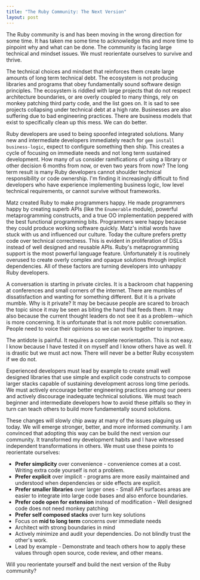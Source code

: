 ```yaml
---
title: "The Ruby Community: The Next Version"
layout: post
---
```


The Ruby community is and has been moving in the wrong direction for
some time. It has taken me some time to acknowledge this and more time
to pinpoint why and what can be done. The community is facing large
technical and mindset issues. We must reorientate ourselves to
survive and thrive.

The technical choices and mindset that reinforces them create
large amounts of long term technical debt. The ecosystem is not
producing libraries and programs that obey fundamentally sound software
design principles. The ecosystem is riddled with large projects
that do not respect architecture boundaries, or are overly coupled to many
things, rely on monkey patching third party code, and the
list goes on. It is sad to see projects collapsing under
technical debt at a high rate. Businesses are also suffering due to
bad engineering practices. There are business models that exist to
specifically clean up this mess. We can do better.

Ruby developers are used to being spoonfed integrated solutions. Many
new and intermediate developers immediately reach for `gem install
business-logic`, expect to configure something then ship. This creates
a cycle of focusing on immediate needs and not long term sustained
development. How many of us consider ramifications of using a library
or other decision 6 months from now, or even two years from now? The
long term result is many Ruby developers cannot shoulder technical
responsibility or code ownership. I'm finding it increasingly
difficult to find developers who have experience implementing business
logic, low level technical requirements, or cannot survive without
frameworks.

Matz created Ruby to make programmers happy. He made programmers happy
by creating superb APIs (like the `Enumerable` module), powerful
metaprogramming constructs, and a true OO implementation peppered with
the best functional programming bits. Programmers were happy because
they could produce working software quickly. Matz's initial words have
stuck with us and influenced our culture. Today the culture prefers
pretty code over technical correctness. This is evident in
proliferation of DSLs instead of well designed and reusable APIs.
Ruby's metaprogramming support is the most powerful language feature.
Unfortunately it is routinely overused to create overly complex and
opaque solutions through implicit dependencies. All of these factors
are turning developers into unhappy Ruby developers.

A conversation is starting in private circles. It is a backroom chat
happening at conferences and small corners of the internet. There are
mumbles of dissatisfaction and wanting for something different. But it
is a private mumble. Why is it private? It may be because people are
scared to broach the topic since it may be seen as biting the hand
that feeds them. It may also because the current thought leaders do
not see it as a problem--which is more concerning. It is unfortunate
that is not more public conversation. People need to voice their
opinions so we can work together to improve.

The antidote is painful. It requires a complete reorientation. This is
not easy. I know because I have tested it on myself and I know others
have as well. It is drastic but we must act now. There will never be a
better Ruby ecosystem if we do not.

Experienced developers must lead by example to create small well
designed libraries that use simple and explicit code constructs to
compose larger stacks capable of sustaining development across long
time periods. We must actively encourage better engineering practices
among our peers and actively discourage inadequate technical
solutions. We must teach beginner and intermediate developers how to
avoid these pitfalls so they in turn can teach others to build more
fundamentally sound solutions.

These changes will slowly chip away at many of the issues plaguing us
today. We will emerge stronger, better, and more informed community.
I am convinced that adopting this way can be build the next
version our community. It transformed my development
habits and I have witnessed independent transformations in
others. We must use these points to reorientate ourselves:

* **Prefer simplicity** over convenience - convenience comes at a
	cost. Writing extra code yourself is not a problem.
* **Prefer explicit** over implicit - programs are more easily
	maintained and understood when dependencies or side effects are
	explicit.
* **Prefer smaller libraries** over larger ones - Small API surfaces
	areas are easier to integrate into large code bases and also enforce
	boundaries.
* **Prefer code open for extension** instead of modification - Well
	designed code does not need monkey patching
*	**Prefer self composed stacks** over turn key solutions
* Focus on **mid to long term** concerns over immediate needs
* Architect with strong boundaries in mind
* Actively minimize and audit your dependencies. Do not blindly trust
	the other's work.
* Lead by example - Demonstrate and teach others how to apply these
	values through open source, code review, and other means.

Will you reorientate yourself and build the next version of the Ruby
community?

